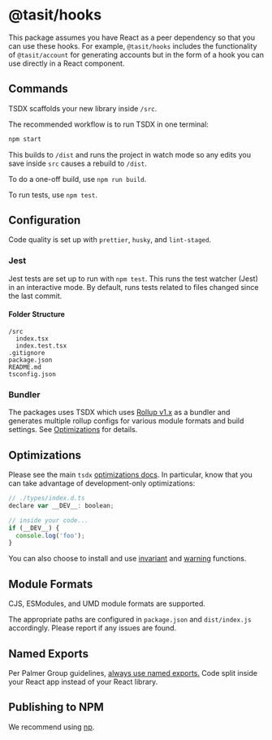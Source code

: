 # @tasit/hooks

This package assumes you have React as a peer dependency so that you can use these hooks. For example, `@tasit/hooks` includes the functionality of `@tasit/account` for generating accounts but in the form of a hook you can use directly in a React component.

## Commands

TSDX scaffolds your new library inside `/src`.

The recommended workflow is to run TSDX in one terminal:

```bash
npm start
```

This builds to `/dist` and runs the project in watch mode so any edits you save inside `src` causes a rebuild to `/dist`.

To do a one-off build, use `npm run build`.

To run tests, use `npm test`.

## Configuration

Code quality is set up with `prettier`, `husky`, and `lint-staged`.

### Jest

Jest tests are set up to run with `npm test`. This runs the test watcher (Jest) in an interactive mode. By default, runs tests related to files changed since the last commit.

#### Folder Structure

```shell
/src
  index.tsx
  index.test.tsx
.gitignore
package.json
README.md
tsconfig.json
```

### Bundler

The packages uses TSDX which uses [Rollup v1.x](https://rollupjs.org) as a bundler and generates multiple rollup configs for various module formats and build settings. See [Optimizations](#optimizations) for details.

## Optimizations

Please see the main `tsdx` [optimizations docs](https://github.com/palmerhq/tsdx#optimizations). In particular, know that you can take advantage of development-only optimizations:

```js
// ./types/index.d.ts
declare var __DEV__: boolean;

// inside your code...
if (__DEV__) {
  console.log('foo');
}
```

You can also choose to install and use [invariant](https://github.com/palmerhq/tsdx#invariant) and [warning](https://github.com/palmerhq/tsdx#warning) functions.

## Module Formats

CJS, ESModules, and UMD module formats are supported.

The appropriate paths are configured in `package.json` and `dist/index.js` accordingly. Please report if any issues are found.

## Named Exports

Per Palmer Group guidelines, [always use named exports.](https://github.com/palmerhq/typescript#exports) Code split inside your React app instead of your React library.

## Publishing to NPM

We recommend using [np](https://github.com/sindresorhus/np).